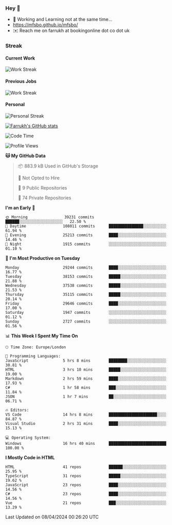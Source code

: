 ### Hey 👋

- 🏃 Working and Learning not at the same time...
- https://mfsbo.github.io/mfsbo/
- ✉️ Reach me on farrukh at bookingonline dot co dot uk

### Streak
#### Current Work
![Work Streak](https://streak-stats.demolab.com/?user=mfsbo)
#### Previous Jobs
![Work Streak](https://streak-stats.demolab.com/?user=farrukhcw)
#### Personal
![Personal Streak](https://streak-stats.demolab.com/?user=farrukhsubhani)

[![Farrukh's GitHub stats](https://github-readme-stats.vercel.app/api?username=mfsbo&hide=stars&count_private=true)](https://github.com/mfsbo/)

<!--START_SECTION:waka-->
![Code Time](http://img.shields.io/badge/Code%20Time-608%20hrs%2015%20mins-blue)

![Profile Views](http://img.shields.io/badge/Profile%20Views-7-blue)

**🐱 My GitHub Data** 

> 📦 883.9 kB Used in GitHub's Storage 
 > 
> 🚫 Not Opted to Hire
 > 
> 📜 9 Public Repositories 
 > 
> 🔑 74 Private Repositories 
 > 
**I'm an Early 🐤** 

```text
🌞 Morning                39231 commits       ██████░░░░░░░░░░░░░░░░░░░   22.50 % 
🌆 Daytime                108011 commits      ███████████████░░░░░░░░░░   61.94 % 
🌃 Evening                25213 commits       ████░░░░░░░░░░░░░░░░░░░░░   14.46 % 
🌙 Night                  1915 commits        ░░░░░░░░░░░░░░░░░░░░░░░░░   01.10 % 
```
📅 **I'm Most Productive on Tuesday** 

```text
Monday                   29244 commits       ████░░░░░░░░░░░░░░░░░░░░░   16.77 % 
Tuesday                  38153 commits       █████░░░░░░░░░░░░░░░░░░░░   21.88 % 
Wednesday                37538 commits       █████░░░░░░░░░░░░░░░░░░░░   21.53 % 
Thursday                 35115 commits       █████░░░░░░░░░░░░░░░░░░░░   20.14 % 
Friday                   29646 commits       ████░░░░░░░░░░░░░░░░░░░░░   17.00 % 
Saturday                 1947 commits        ░░░░░░░░░░░░░░░░░░░░░░░░░   01.12 % 
Sunday                   2727 commits        ░░░░░░░░░░░░░░░░░░░░░░░░░   01.56 % 
```


📊 **This Week I Spent My Time On** 

```text
🕑︎ Time Zone: Europe/London

💬 Programming Languages: 
JavaScript               5 hrs 8 mins        ████████░░░░░░░░░░░░░░░░░   30.81 % 
HTML                     3 hrs 10 mins       █████░░░░░░░░░░░░░░░░░░░░   19.00 % 
Markdown                 2 hrs 59 mins       ████░░░░░░░░░░░░░░░░░░░░░   17.93 % 
C#                       1 hr 58 mins        ███░░░░░░░░░░░░░░░░░░░░░░   11.84 % 
JSON                     1 hr 7 mins         ██░░░░░░░░░░░░░░░░░░░░░░░   06.71 % 

🔥 Editors: 
VS Code                  14 hrs 8 mins       █████████████████████░░░░   84.87 % 
Visual Studio            2 hrs 31 mins       ████░░░░░░░░░░░░░░░░░░░░░   15.13 % 

💻 Operating System: 
Windows                  16 hrs 40 mins      █████████████████████████   100.00 % 
```

**I Mostly Code in HTML** 

```text
HTML                     41 repos            ██████░░░░░░░░░░░░░░░░░░░   25.95 % 
TypeScript               31 repos            █████░░░░░░░░░░░░░░░░░░░░   19.62 % 
JavaScript               23 repos            ████░░░░░░░░░░░░░░░░░░░░░   14.56 % 
C#                       23 repos            ████░░░░░░░░░░░░░░░░░░░░░   14.56 % 
Vue                      21 repos            ███░░░░░░░░░░░░░░░░░░░░░░   13.29 % 
```




 Last Updated on 08/04/2024 00:26:20 UTC
<!--END_SECTION:waka-->
<!--
**mfsbo/mfsbo** is a ✨ _special_ ✨ repository because its `README.md` (this file) appears on your GitHub profile.

Here are some ideas to get you started:

- 🔭 I’m currently working on ...
- 🌱 I’m currently learning ...
- 👯 I’m looking to collaborate on ...
- 🤔 I’m looking for help with ...
- 💬 Ask me about ...
- 📫 How to reach me: ...
- 😄 Pronouns: ...
- ⚡ Fun fact: ...
-->
